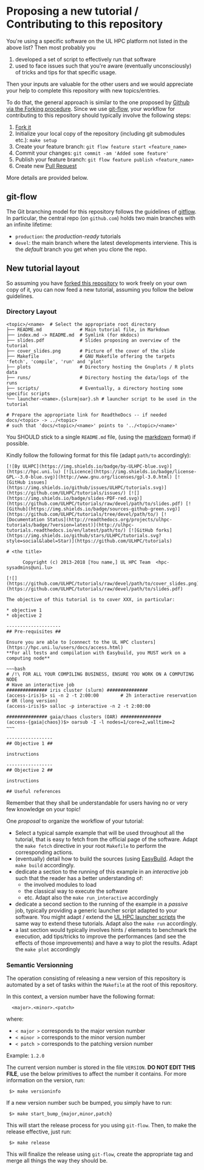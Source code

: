 # Proposing a new tutorial / Contributing to this repository

You're using a specific software on the UL HPC platform not listed in the above list? Then most probably you

1. developed a set of script to effectively run that software
2. used to face issues such that you're aware (eventually unconsciously) of tricks and tips for that specific usage.

Then your inputs are valuable for the other users and we would appreciate your help to complete this repository with new topics/entries.

To do that, the general approach is similar to the one proposed by [Github via the Forking procedure](https://help.github.com/articles/fork-a-repo/).
Since we use [git-flow](https://github.com/nvie/gitflow), your workflow for contributing to this repository should typically involve the following steps:

1. [Fork it](https://help.github.com/articles/fork-a-repo/)
2. Initialize your local copy of the repository (including git submodules etc.): `make setup`
2. Create your feature branch: `git flow feature start <feature_name>`
3. Commit your changes: `git commit -am 'Added some feature'`
4. Publish your feature branch: `git flow feature publish <feature_name>`
5. Create new [Pull Request](https://help.github.com/articles/using-pull-requests/)

More details are provided below.

## git-flow

The Git branching model for this repository follows the guidelines of [gitflow](http://nvie.com/posts/a-successful-git-branching-model/).
In particular, the central repo (on `github.com`) holds two main branches with an infinite lifetime:

* `production`: the *production-ready* tutorials
* `devel`: the main branch where the latest developments interviene. This is the *default* branch you get when you clone the repo.

## New tutorial layout

So assuming you have [forked this repository](https://help.github.com/articles/fork-a-repo) to work freely on your own copy of it, you can now feed a new tutorial, assuming you follow the below guidelines.

### Directory Layout

```
<topic>/<name>  # Select the appropriate root directory
├── README.md              # Main tutorial file, in Markdown
├── index.md -> README.md  # Symlink (for mkdocs)
├── slides.pdf             # Slides proposing an overview of the tutorial
├── cover_slides.png       # Picture of the cover of the slide
├── Makefile               # GNU Makefile offering the targets 'fetch', 'compile', 'run' and 'plot'
├── plots                  # Directory hosting the Gnuplots / R plots data
├── runs/                  # Directory hosting the data/logs of the runs
├── scripts/               # Eventually, a directory hosting some specific scripts
└── launcher-<name>.{slurm|oar}.sh # launcher script to be used in the tutorial

# Prepare the appropriate link for ReadtheDocs -- if needed
docs/<topic> -> ../<topic>
# such that 'docs/<topic>/<name>' points to '../<topic>/<name>'
```

You SHOULD  stick to a single `README.md` file, (using the [markdown](http://github.github.com/github-flavored-markdown/) format) if possible.

Kindly follow the following format for this file (adapt `path/to` accordingly):

```
[![By ULHPC](https://img.shields.io/badge/by-ULHPC-blue.svg)](https://hpc.uni.lu) [![Licence](https://img.shields.io/badge/license-GPL--3.0-blue.svg)](http://www.gnu.org/licenses/gpl-3.0.html) [![GitHub issues](https://img.shields.io/github/issues/ULHPC/tutorials.svg)](https://github.com/ULHPC/tutorials/issues/) [![](https://img.shields.io/badge/slides-PDF-red.svg)](https://github.com/ULHPC/tutorials/raw/devel/path/to/slides.pdf) [![Github](https://img.shields.io/badge/sources-github-green.svg)](https://github.com/ULHPC/tutorials/tree/devel/path/to/) [![Documentation Status](http://readthedocs.org/projects/ulhpc-tutorials/badge/?version=latest)](http://ulhpc-tutorials.readthedocs.io/en/latest/path/to/) [![GitHub forks](https://img.shields.io/github/stars/ULHPC/tutorials.svg?style=social&label=Star)](https://github.com/ULHPC/tutorials)

# <the title>

      Copyright (c) 2013-2018 [You name,] UL HPC Team  <hpc-sysadmins@uni.lu>

[![](https://github.com/ULHPC/tutorials/raw/devel/path/to/cover_slides.png)](https://github.com/ULHPC/tutorials/raw/devel/path/to/slides.pdf)

The objective of this tutorial is to cover XXX, in particular:

* objective 1
* objective 2

--------------------
## Pre-requisites ##

Ensure you are able to [connect to the UL HPC clusters](https://hpc.uni.lu/users/docs/access.html)
**For all tests and compilation with Easybuild, you MUST work on a computing node**

~~~bash
# /!\ FOR ALL YOUR COMPILING BUSINESS, ENSURE YOU WORK ON A COMPUTING NODE
# Have an interactive job
############### iris cluster (slurm) ###############
(access-iris)$> si -n 2 -t 2:00:00        # 2h interactive reservation
# OR (long version)
(access-iris)$> salloc -p interactive -n 2 -t 2:00:00

############### gaia/chaos clusters (OAR) ###############
(access-{gaia|chaos})$> oarsub -I -l nodes=1/core=2,walltime=2
~~~

-----------------
## Objective 1 ##

instructions

-----------------
## Objective 2 ##

instructions

## Useful references
```


Remember that they shall be understandable for users having no or very few knowledge on your topic!

One _proposal_ to organize the workflow of your tutorial:

* Select a typical sample example that will be used throughout all the tutorial, that is easy to fetch from the official page of the software. Adapt the `make fetch` directive in your root `Makefile` to perform the corresponding actions.
* (eventually) detail how to build the sources (using [EasyBuild](advanced/Easybuild). Adapt the `make build` accordingly.
* dedicate a section to the running of this example in an _interactive_ job such that the reader has a better understanding of:
   - the involved modules to load
   - the classical way to execute the software
   - etc.
   Adapt also the `make run_interactive` accordingly
* dedicate a second section to the running of the example in a _passive_ job, typically providing a generic launcher script adapted to your software. You might adapt / extend the [UL HPC launcher scripts](https://github.com/ULHPC/launcher-scripts) the same way to extend these tutorials. Adapt also the `make run` accordingly.
* a last section would typically involves hints / elements to benchmark the execution, add tips/tricks to improve the performances (and see the effects of those improvements) and have a way to plot the results.  Adapt the `make plot` accordingly

### Semantic Versionning

The operation consisting of releasing a new version of this repository is automated by a set of tasks within the `Makefile` at the root of this repository.

In this context, a version number have the following format:

      <major>.<minor>.<patch>

where:

* `< major >` corresponds to the major version number
* `< minor >` corresponds to the minor version number
* `< patch >` corresponds to the patching version number

Example: `1.2.0`

The current version number is stored in the file `VERSION`. **DO NOT EDIT THIS FILE**, use the below primitives to affect the number it contains.
For more information on the version, run:

     $> make versioninfo

If a new  version number such be bumped, you simply have to run:

     $> make start_bump_{major,minor,patch}

This will start the release process for you using `git-flow`.
Then, to make the release effective, just run:

     $> make release

This will finalize the release using `git-flow`, create the appropriate tag and merge all things the way they should be.
